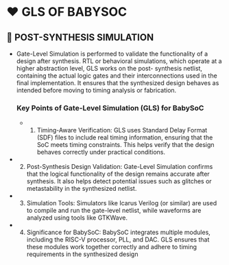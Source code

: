  # ❤️ GLS OF BABYSOC
 
 ## 🎲 POST-SYNTHESIS SIMULATION 

 - Gate-Level Simulation is performed to validate the functionality of a design after synthesis.       RTL or behavioral simulations, which operate at a higher abstraction level, GLS works on the post-   synthesis netlist, containing the actual logic gates and their interconnections used in the final    implementation. It ensures that the synthesized design behaves as intended before moving to timing   analysis or fabrication.

   ### Key Points of Gate-Level Simulation (GLS) for BabySoC

    - 1. Timing-Aware Verification:
GLS uses Standard Delay Format (SDF) files to include real timing information, ensuring that the SoC meets timing constraints. This helps verify that the design behaves correctly under practical conditions.

  - 2. Post-Synthesis Design Validation:
Gate-Level Simulation confirms that the logical functionality of the design remains accurate after synthesis. It also helps detect potential issues such as glitches or metastability in the synthesized netlist.

- 3.  Simulation Tools:
Simulators like Icarus Verilog (or similar) are used to compile and run the gate-level netlist, while waveforms are analyzed using tools like GTKWave.

- 4. Significance for BabySoC:
BabySoC integrates multiple modules, including the RISC-V processor, PLL, and DAC. GLS ensures that these modules work together correctly and adhere to timing requirements in the synthesized design
   





 

 
